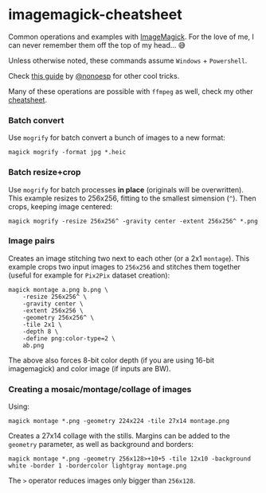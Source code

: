# imagemagick-cheatsheet

Common operations and examples with [ImageMagick](https://imagemagick.org/index.php). For the love of me, I can never remember them off the top of my head... :sweat_smile:

Unless otherwise noted, these commands assume `Windows` + `Powershell`.

Check [this guide](https://nono.ma/ffmpeg-and-imagemagick-guide) by [@nonoesp](https://github.com/nonoesp) for other cool tricks. 

Many of these operations are possible with `ffmpeg` as well, check my other [cheatsheet](https://github.com/garciadelcastillo/ffmpeg-cheatsheet).

### Batch convert
Use `mogrify` for batch convert a bunch of images to a new format:

    magick mogrify -format jpg *.heic

### Batch resize+crop

Use `mogrify` for batch processes **in place** (originals will be overwritten). This example resizes to 256x256, fitting to the smallest simension (`^`). Then crops, keeping image centered:

    magick mogrify -resize 256x256^ -gravity center -extent 256x256^ *.png

### Image pairs

Creates an image stitching two next to each other (or a 2x1 `montage`). This example crops two input images to `256x256` and stitches them together (useful for example for `Pix2Pix` dataset creation):

    magick montage a.png b.png \
        -resize 256x256^ \
        -gravity center \
        -extent 256x256 \
        -geometry 256x256^ \
        -tile 2x1 \
        -depth 8 \
        -define png:color-type=2 \
        ab.png
    
The above also forces 8-bit color depth (if you are using 16-bit imagemagick) and color image (if inputs are BW).


### Creating a mosaic/montage/collage of images

Using:

    magick montage *.png -geometry 224x224 -tile 27x14 montage.png

Creates a 27x14 collage with the stills. Margins can be added to the `geometry` parameter, as well as background and borders:

    magick montage *.png -geometry 256x128>+10+5 -tile 12x10 -background white -border 1 -bordercolor lightgray montage.png

The `>` operator reduces images only bigger than `256x128`.
